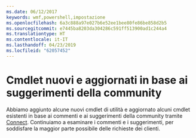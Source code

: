 ```yaml
---
ms.date: 06/12/2017
keywords: wmf,powershell,impostazione
ms.openlocfilehash: 6a3c888a97e027b6e52ee1bee80fe86be858d2b5
ms.sourcegitcommit: e7445ba8203da304286c591ff513900ad1c244a4
ms.translationtype: HT
ms.contentlocale: it-IT
ms.lasthandoff: 04/23/2019
ms.locfileid: "62057452"
---
```

# <a name="new-and-updated-cmdlets-based-on-community-feedback"></a>Cmdlet nuovi e aggiornati in base ai suggerimenti della community
Abbiamo aggiunto alcune nuovi cmdlet di utilità e aggiornato alcuni cmdlet esistenti in base ai commenti e ai suggerimenti della community tramite [Connect](https://connect.microsoft.com/powershell). Continuiamo a esaminare i commenti e i suggerimenti, per soddisfare la maggior parte possibile delle richieste dei clienti.
